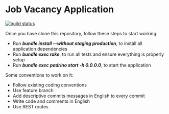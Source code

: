 Job Vacancy Application
=======================

[![build status](https://gitlab.com/jobvacancy-ruby/jobvacancy-source/badges/gitlab/build.svg)](https://gitlab.com/jobvacancy-ruby/jobvacancy-source/commits/gitlab)

Once you have clone this repository, follow these steps to start working:

* Run **_bundle install --without staging production_**, to install all application dependencies
* Run **_bundle exec rake_**, to run all tests and ensure everything is properly setup
* Run **_bundle exec padrino start -h 0.0.0.0_**, to start the application

Some conventions to work on it:

* Follow existing coding conventions
* Use feature branch
* Add descriptive commits messages in English to every commit
* Write code and comments in English
* Use REST routes
